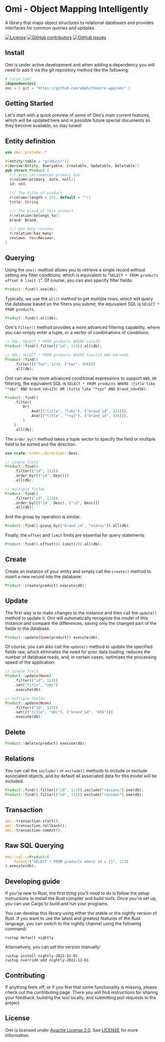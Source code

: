 # Omi - Object Mapping Intelligently

A library that maps object structures to relational databases and provides
interfaces for common queries and updates.

[![License](https://img.shields.io/github/license/amphitheatre-app/omi)](https://github.com/amphitheatre-app/omi/blob/master/LICENSE)
[![GitHub contributors](https://img.shields.io/github/contributors/amphitheatre-app/omi)](https://github.com/amphitheatre-app/omi/graphs/contributors)
[![GitHub issues](https://img.shields.io/github/issues/amphitheatre-app/omi)](https://github.com/amphitheatre-app/omi/issues)

## Install

Omi is under active development and when adding a dependency you will need to
add it via the git repository method like the following:

```toml
# Cargo.toml
[dependencies]
omi = { git = "https://github.com/amphitheatre-app/omi" }
```

## Getting Started

Let's start with a quick preview of some of Omi's main current features, which
will be updated here and in possible future special documents as they become
available, so stay tuned!

## Entity definition

```rust
use omi::prelude::*

#[entity(table = "products")]
#[derive(Entity, Queryable, Creatable, Updatable, Deletable)]
pub struct Product {
  /// Auto incremented primary key
  #[column(primary, auto, null)]
  id: u64,

  /// The title of product
  #[column(length = 255, default = "")]
  title: String

  /// The brand of this product
  #[relation(belongs_to)]
  brand: Brand,

  /// Has many reviews
  #[relation(has_many)
  reviews: Vec<Review>,
}
```

## Querying

Using the `one()` method allows you to retrieve a single record without setting
any filter conditions, which is equivalent to "`SELECT * FROM products offset 0
limit 1`". Of course, you can also specify filter fields:

```rust
Product::find().one(db);
```

Typically, we use the `all()` method to get multiple rows, which will query the
database based on the filters you submit, the equivalent SQL is `SELECT * FROM
products`.

```rust
Product::find().all(db);
```

Omi's `filter()` method provides a more advanced filtering capability, where you
can simply enter a tuple, or a vector of combinations of conditions:

```rust
// SQL: SELECT * FROM products WHERE id=123
Product::find().filter(("id", 123)).all(db);

// SQL: SELECT * FROM products WHERE foo=123 AND bar=456
Product::find()
    .filter([("foo", 123), ("bar", 456)])
    .all(db);
```

Omi can also be more advanced conditional expressions to support `AND`, `OR`
filtering, the equivalent SQL is `SELECT * FROM products WHERE (title like
"*abc" AND brand_id=123) OR (title like "*xyz" AND brand_id=456)`.

```rust
Product::find()
    .filter(
        Or(
            And([("title", "*abc"), ("brand_id", 123)]),
            And([("title", "*xyz"), ("brand_id", 456)]),
        )
    )
    .all(db);
```

The `order_by()` method takes a tuple vector to specify the field or multiple
field to be sorted and the direction.

```rust
use crate::order::Direction::Desc;

// single field
Product::find()
    .filter(("id", 123))
    .order_by([("id", Desc)])
    .all(db);

// multiple fields
Product::find()
    .filter(("id", 123))
    .order_by([("id", Desc), ("id", Desc)])
    .all(db);
```

And the group by operation is similar.

```rust
Product::find().group_by(["brand_id", "status"]).all(db);
```

Finally, the `offset` and `limit` limits are essential for query statements

```rust
Product::find().offset(0).limit(20).all(db);
```

## Create

Create an instance of your entity and simply call the `create()` method to insert a
new record into the database:

```rust
Product::create(product).execute(db);
```

## Update

The first way is to make changes to the instance and then call the `update()` method
to update it. Omi will automatically recognize the model of this instance and
compare the differences, saving only the changed part of the fields to the
database.

```rust
Product::update(Some(product)).execute(db);
```

Of course, you can also call the `update()` method to update the specified fields
raw, which eliminates the need for prior data loading, reduces the number of
database reads, and, in certain cases, optimizes the processing speed of the
application.

```rust
// single field
Product::update(None)
    .filter(("id", 123))
    .set("title", "abc")
    .execute(db);

// multiple fields
Product::update(None)
    .filter(("id", 123))
    .set([("title", "abc"), ("brand_id", "456")])
    .execute(db);
```

## Delete

```rust
Product::delete(product).execute(db);
```

## Relations

You can call the `include()` or `exclude()` methods to include or exclude associated
objects, and by default all associated data for this model will be included.

```rust
Product::find().filter(("id", 123)).include("reviews").one(db);
Product::find().filter(("id", 123)).exclude("reviews").one(db);
```

## Transaction

```rust
omi::transaction.start();
omi::transaction.rollback();
omi::transaction.commit();
```

## Raw SQL Querying

```rust
omi::sql::<Product>(
    format!("SELECT * FROM products where id = {}", 123)
).execute(db);
```

## Developing guide

If you're new to Rust, the first thing you'll need to do is follow the setup
instructions to install the Rust compiler and build tools. Once you're set up,
you can use Cargo to build and run your programs.

You can develop this library using either the stable or the nightly version of
Rust. If you want to use the latest and greatest features of the Rust language,
you can switch to the nightly channel using the following command:

```shell
rustup default nightly
```

Alternatively, you can set the version manually:

```shell
rustup install nightly-2022-12-01
rustup override add nightly-2022-12-01
```

## Contributing

If anything feels off, or if you feel that some functionality is missing, please
check out the contributing page. There you will find instructions for sharing
your feedback, building the tool locally, and submitting pull requests to the
project.

## License

Omi is licensed under [Apache License 2.0](https://github.com/amphitheatre-app/amphitheatre/blob/master/LICENSE).
See [LICENSE](https://github.com/amphitheatre-app/amphitheatre/blob/master/LICENSE) for more information.
